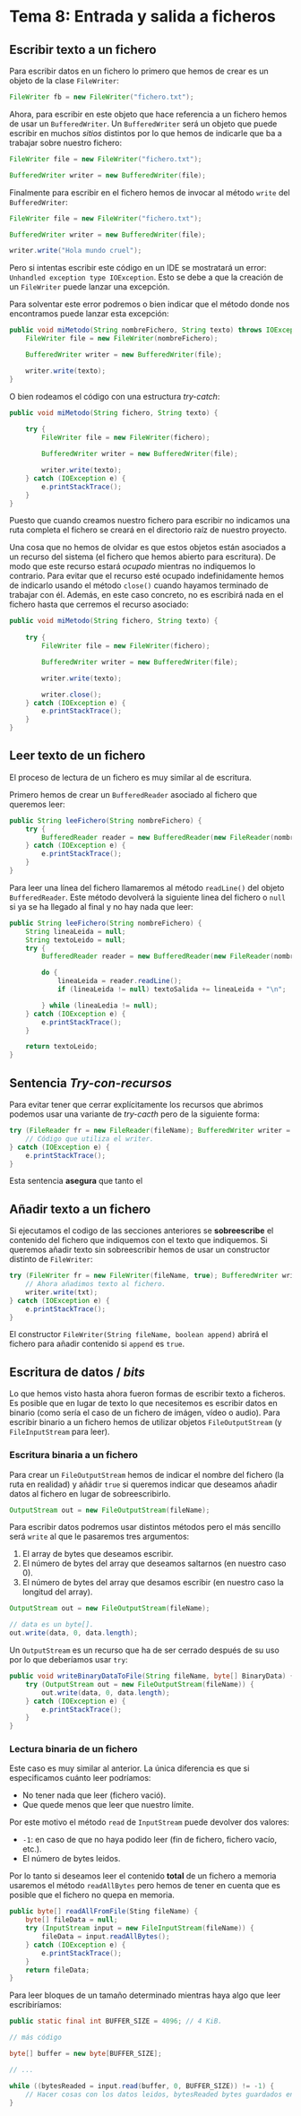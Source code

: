 # Tema 8: Entrada y salida a ficheros

## Escribir texto a un fichero

Para escribir datos en un fichero lo primero que hemos de crear es un objeto de la clase `FileWriter`:

```java
FileWriter fb = new FileWriter("fichero.txt");
```

Ahora, para escribir en este objeto que hace referencia a un fichero hemos de usar un `BufferedWriter`. Un `BufferedWriter` será un objeto que puede escribir en muchos _sitios_ distintos por lo que hemos de indicarle que ba a trabajar sobre nuestro fichero:

```java
FileWriter file = new FileWriter("fichero.txt");

BufferedWriter writer = new BufferedWriter(file);
```

Finalmente para escribir en el fichero hemos de invocar al método `write` del `BufferedWriter`:

```java
FileWriter file = new FileWriter("fichero.txt");

BufferedWriter writer = new BufferedWriter(file);

writer.write("Hola mundo cruel");
```

Pero si intentas escribir este código en un IDE se mostratará un error: `Unhandled exception type IOException`. Esto se debe a que la creación de un `FileWriter` puede lanzar una excepción.

Para solventar este error podremos o bien indicar que el método donde nos encontramos puede lanzar esta excepción:

```java
public void miMetodo(String nombreFichero, String texto) throws IOException {
    FileWriter file = new FileWriter(nombreFichero);

    BufferedWriter writer = new BufferedWriter(file);

    writer.write(texto);
}
```

O bien rodeamos el código con una estructura _try-catch_:

```java
public void miMetodo(String fichero, String texto) {
    
    try {
        FileWriter file = new FileWriter(fichero);

        BufferedWriter writer = new BufferedWriter(file);

        writer.write(texto);
    } catch (IOException e) {
        e.printStackTrace();
    }
}
```

Puesto que cuando creamos nuestro fichero para escribir no indicamos una ruta completa el fichero se creará en el directorio raíz de nuestro proyecto.

Una cosa que no hemos de olvidar es que estos objetos están asociados a un recurso del sistema (el fichero que hemos abierto para escritura). De modo que este recurso estará _ocupado_ mientras no indiquemos lo contrario. Para evitar que el recurso esté ocupado indefinidamente hemos de indicarlo usando el método `close()` cuando hayamos terminado de trabajar con él.
Además, en este caso concreto, no es escribirá nada en el fichero hasta que cerremos el recurso asociado:

```java
public void miMetodo(String fichero, String texto) {
    
    try {
        FileWriter file = new FileWriter(fichero);

        BufferedWriter writer = new BufferedWriter(file);

        writer.write(texto);

        writer.close();
    } catch (IOException e) {
        e.printStackTrace();
    }
}
```

## Leer texto de un fichero

El proceso de lectura de un fichero es muy similar al de escritura.

Primero hemos de crear un `BufferedReader` asociado al fichero que queremos leer:

```java
public String leeFichero(String nombreFichero) {
    try {
        BufferedReader reader = new BufferedReader(new FileReader(nombreFichero));
    } catch (IOException e) {
        e.printStackTrace();
    }
}
```

Para leer una línea del fichero llamaremos al método `readLine()` del objeto `BufferedReader`. Este método devolverá la siguiente linea del fichero o `null` si ya se ha llegado al final y no hay nada que leer:

```java
public String leeFichero(String nombreFichero) {
    String lineaLeida = null;
    String textoLeido = null;
    try {
        BufferedReader reader = new BufferedReader(new FileReader(nombreFichero));

        do {
            lineaLeida = reader.readLine();
            if (lineaLeida != null) textoSalida += lineaLeida + "\n";

        } while (lineaLedia != null);
    } catch (IOException e) {
        e.printStackTrace();
    }

    return textoLeido;
}
```

## Sentencia _Try-con-recursos_

Para evitar tener que cerrar explícitamente los recursos que abrimos podemos usar una variante de _try-cacth_ pero de la siguiente forma:

```java
try (FileReader fr = new FileReader(fileName); BufferedWriter writer = new BufferedWriter(fr)) {
    // Código que utiliza el writer.
} catch (IOException e) {
    e.printStackTrace();
}
```

Esta sentencia **asegura** que tanto el 

## Añadir texto a un fichero

Si ejecutamos el codigo de las secciones anteriores se **sobreescribe** el contenido del fichero que indiquemos con el texto que indiquemos. Si queremos añadir texto sin sobreescribir hemos de usar un constructor distinto de `FileWriter`:

```java
try (FileWriter fr = new FileWriter(fileName, true); BufferedWriter writer = new BufferedWriter(fr)) {
    // Ahora añadimos texto al fichero.
    writer.write(txt);
} catch (IOException e) {
    e.printStackTrace();
}
```

El constructor `FileWriter(String fileName, boolean append)` abrirá el fichero para añadir contenido si `append` es `true`.

## Escritura de datos / _bits_

Lo que hemos visto hasta ahora fueron formas de escribir texto a ficheros. Es posible que en lugar de texto lo que necesitemos es escribir datos en binario (como sería el caso de un fichero de imágen, vídeo o audio). Para escribir binario a un fichero hemos de utilizar objetos `FileOutputStream` (y `FileInputStream` para leer).

### Escritura binaria a un fichero

Para crear un `FileOutputStream` hemos de indicar el nombre del fichero (la ruta en realidad) y añádir `true` si queremos indicar que deseamos añadir datos al fichero en lugar de sobreescribirlo.

```java
OutputStream out = new FileOutputStream(fileName);
```

Para escribir datos podremos usar distintos métodos pero el más sencillo será `write` al que le pasaremos tres argumentos: 

1. El array de bytes que deseamos escribir.
2. El número de bytes del array que deseamos saltarnos (en nuestro caso 0).
3. El número de bytes del array que desamos escribir (en nuestro caso la longitud del array).

```java
OutputStream out = new FileOutputStream(fileName);

// data es un byte[].
out.write(data, 0, data.length);
```

Un `OutputStream` es un recurso que ha de ser cerrado después de su uso por lo que deberíamos usar `try`:

```java
public void writeBinaryDataToFile(String fileName, byte[] BinaryData) {
    try (OutputStream out = new FileOutputStream(fileName)) {
        out.write(data, 0, data.length);
    } catch (IOException e) {
        e.printStackTrace();
    }
}
```

### Lectura binaria de un fichero

Este caso es muy similar al anterior. La única diferencia es que si especificamos cuánto leer podríamos:

* No tener nada que leer (fichero vació).
* Que quede menos que leer que nuestro límite.

Por este motivo el método `read` de `InputStream` puede devolver dos valores:

* `-1`: en caso de que no haya podido leer (fin de fichero, fichero vacío, etc.).
* El número de bytes leidos.

Por lo tanto si deseamos leer el contenido **total** de un fichero a memoria usaremos el método `readAllBytes` pero hemos de tener en cuenta que es posible que el fichero no quepa en memoria.

```java
public byte[] readAllFromFile(Sting fileName) {
    byte[] fileData = null;
    try (InputStream input = new FileInputStream(fileName)) {
        fileData = input.readAllBytes();
    } catch (IOException e) {
        e.printStackTrace();
    }
    return fileData;
}
```

Para leer bloques de un tamaño determinado mientras haya algo que leer escribiríamos:

```java
public static final int BUFFER_SIZE = 4096; // 4 KiB.

// más código

byte[] buffer = new byte[BUFFER_SIZE];

// ...

while ((bytesReaded = input.read(buffer, 0, BUFFER_SIZE)) != -1) {
    // Hacer cosas con los datos leidos, bytesReaded bytes guardados en buffer.
}
```
